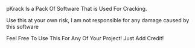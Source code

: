 pKrack Is a Pack Of Software That is Used For Cracking.

Use this at your own risk, I am not responsible for any damage caused by this software

Feel Free To Use This For Any Of Your Project! Just Add Credit!
